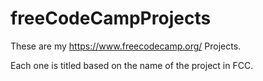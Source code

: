 # freeCodeCampProjects

These are my https://www.freecodecamp.org/ Projects.

Each one is titled based on the name of the project in FCC.
